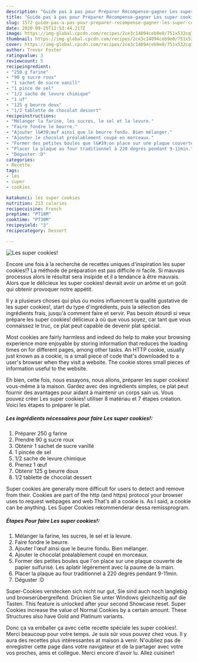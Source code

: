```yaml
---
description: "Guide pas à pas pour Préparer Récompense-gagner Les super cookies!"
title: "Guide pas à pas pour Préparer Récompense-gagner Les super cookies!"
slug: 1572-guide-pas-a-pas-pour-preparer-recompense-gagner-les-super-cookies
date: 2020-09-25T12:53:44.217Z
image: https://img-global.cpcdn.com/recipes/2ce3c14094ceb9e0/751x532cq70/les-super-cookies-photo-principale-de-la-recette.jpg
thumbnail: https://img-global.cpcdn.com/recipes/2ce3c14094ceb9e0/751x532cq70/les-super-cookies-photo-principale-de-la-recette.jpg
cover: https://img-global.cpcdn.com/recipes/2ce3c14094ceb9e0/751x532cq70/les-super-cookies-photo-principale-de-la-recette.jpg
author: Trevor Foster
ratingvalue: 3
reviewcount: 5
recipeingredient:
- "250 g farine"
- "90 g sucre roux"
- "1 sachet de sucre vanill"
- "1 pince de sel"
- "1/2 sache de levure chimique"
- "1 uf"
- "125 g beurre doux"
- "1/2 tablette de chocolat dessert"
recipeinstructions:
- "Mélanger la farine, les sucres, le sel et la levure."
- "Faire fondre le beurre."
- "Ajouter l&#39;œuf ainsi que le beurre fondu. Bien mélanger."
- "Ajouter le chocolat préalablement coupé en morceaux."
- "Former des petites boules que l&#39;on place sur une plaque couverte de papier sulfurisé. Les aplatir légèrement avec la paume de la main."
- "Placer la plaque au four traditionnel à 220 degrés pendant 9-11min."
- "Déguster :D"
categories:
- Recette
tags:
- les
- super
- cookies

katakunci: les super cookies 
nutrition: 213 calories
recipecuisine: French
preptime: "PT18M"
cooktime: "PT30M"
recipeyield: "3"
recipecategory: Dessert

---
```



![Les super cookies!](https://img-global.cpcdn.com/recipes/2ce3c14094ceb9e0/751x532cq70/les-super-cookies-photo-principale-de-la-recette.jpg)

Encore une fois à la recherche de recettes uniques d'inspiration les super cookies!? La méthode de préparation est pas difficile ni facile. Si mauvais processus alors le résultat sera insipide et il a tendance à être mauvais. Alors que le délicieux les super cookies! devrait avoir un arôme et un goût qui obtenir provoquer notre appétit.

Il y a plusieurs choses qui plus ou moins influencent la qualité gustative de les super cookies!, start du type d'ingrédients, puis la sélection des ingrédients frais, jusqu'à comment faire et servir. Pas besoin étourdi si veux prépare les super cookies! délicieux à où que vous soyez, car tant que vous connaissez le truc, ce plat peut capable de devenir plat spécial.

Most cookies are fairly harmless and indeed do help to make your browsing experience more enjoyable by storing information that reduces the loading times on for different pages, among other tasks. An HTTP cookie, usually just known as a cookie, is a small piece of code that&#39;s downloaded to a user&#39;s browser when they visit a website. The cookie stores small pieces of information useful to the website.


Eh bien, cette fois, nous essayons, nous allons, préparer les super cookies! vous-même à la maison. Gardez avec des ingrédients simples, ce plat peut fournir des avantages pour aidant à maintenir un corps sain us. Vous pouvez créer Les super cookies! utiliser 8 matériau et 7 étapes création. Voici les étapes to préparer le plat.

<!--inarticleads1-->

##### Les ingrédients nécessaires pour faire Les super cookies!:

1. Préparer 250 g farine
1. Prendre 90 g sucre roux
1. Obtenir 1 sachet de sucre vanillé
1.  1 pincée de sel
1.  1/2 sache de levure chimique
1. Prenez 1 œuf
1. Obtenir 125 g beurre doux
1.  1/2 tablette de chocolat dessert


Super cookies are generally more difficult for users to detect and remove from their. Cookies are part of the http (and https) protocol your browser uses to request webpages and web That&#39;s all a cookie is. As I said, a cookie can be anything. Les Super Cookies rekommenderar dessa remissprogram. 

<!--inarticleads2-->

##### Étapes Pour faire Les super cookies!:

1. Mélanger la farine, les sucres, le sel et la levure.
1. Faire fondre le beurre.
1. Ajouter l&#39;œuf ainsi que le beurre fondu. Bien mélanger.
1. Ajouter le chocolat préalablement coupé en morceaux.
1. Former des petites boules que l&#39;on place sur une plaque couverte de papier sulfurisé. Les aplatir légèrement avec la paume de la main.
1. Placer la plaque au four traditionnel à 220 degrés pendant 9-11min.
1. Déguster :D


Super-Cookies verstecken sich nicht nur gut, Sie sind auch noch langlebig und browserübergreifend. Drücken Sie unter Windows gleichzeitig auf die Tasten. This feature is unlocked after your second Showcase reset. Super Cookies increase the value of Normal Cookies by a certain amount. These Structures also have Gold and Platinum variants. 


Donc ça va emballer ça avec cette recette spéciale les super cookies!. Merci beaucoup pour votre temps. Je suis sûr vous pouvez chez vous. Il y aura des recettes plus  intéressantes at maison à venir. N'oubliez pas de enregistrer cette page dans votre navigateur et de la partager avec votre vos proches, amis et collègue. Merci encore d'avoir lu. Allez cuisiner!
